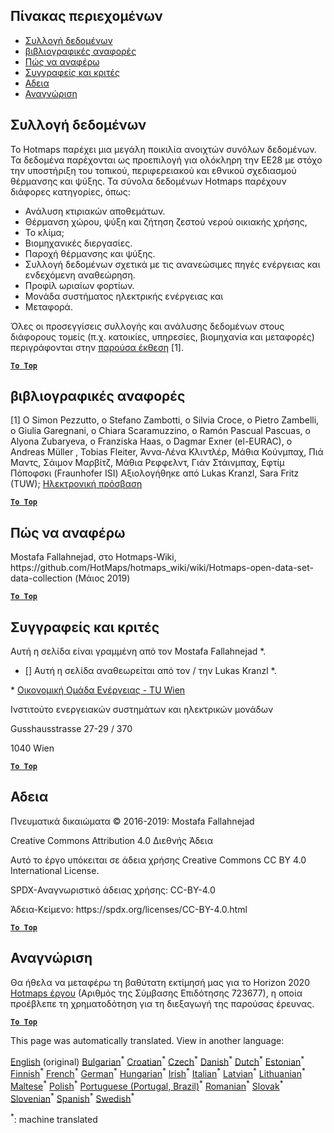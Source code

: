 <h2> Πίνακας περιεχομένων </h2><ul><li> <a href="#Data-collection">Συλλογή δεδομένων</a> </li><li> <a href="#References">βιβλιογραφικές αναφορές</a> </li><li> <a href="#how-to-cite">Πώς να αναφέρω</a> </li><li> <a href="#authors-and-reviewers">Συγγραφείς και κριτές</a> </li><li> <a href="#license">Αδεια</a> </li><li> <a href="#acknowledgement">Αναγνώριση</a> </li></ul><h2> Συλλογή δεδομένων </h2><p> Το Hotmaps παρέχει μια μεγάλη ποικιλία ανοιχτών συνόλων δεδομένων. Τα δεδομένα παρέχονται ως προεπιλογή για ολόκληρη την ΕΕ28 με στόχο την υποστήριξη του τοπικού, περιφερειακού και εθνικού σχεδιασμού θέρμανσης και ψύξης. Τα σύνολα δεδομένων Hotmaps παρέχουν διάφορες κατηγορίες, όπως: </p><ul><li> Ανάλυση κτιριακών αποθεμάτων. </li><li> Θέρμανση χώρου, ψύξη και ζήτηση ζεστού νερού οικιακής χρήσης, </li><li> Το κλίμα; </li><li> Βιομηχανικές διεργασίες. </li><li> Παροχή θέρμανσης και ψύξης. </li><li> Συλλογή δεδομένων σχετικά με τις ανανεώσιμες πηγές ενέργειας και ενδεχόμενη αναθεώρηση. </li><li> Προφίλ ωριαίων φορτίων. </li><li> Μονάδα συστήματος ηλεκτρικής ενέργειας και </li><li> Μεταφορά. </li></ul><p> Όλες οι προσεγγίσεις συλλογής και ανάλυσης δεδομένων στους διάφορους τομείς (π.χ. κατοικίες, υπηρεσίες, βιομηχανία και μεταφορές) περιγράφονται στην <a href="https://www.hotmaps-project.eu/wp-content/uploads/2018/03/D2.3-Hotmaps_for-upload_revised-final_.pdf">παρούσα έκθεση</a> [1]. </p><p><ins> <code><strong><a href="#table-of-contents">To Top</a></strong></code> </ins> </p><h2> βιβλιογραφικές αναφορές </h2><p> [1] Ο Simon Pezzutto, ο Stefano Zambotti, ο Silvia Croce, ο Pietro Zambelli, ο Giulia Garegnani, ο Chiara Scaramuzzino, ο Ramón Pascual Pascuas, ο Alyona Zubaryeva, ο Franziska Haas, ο Dagmar Exner (el-EURAC), ο Andreas Müller , Tobias Fleiter, Άννα-Λένα Κλιντλέρ, Μάθια Κούνμπαχ, Πιά Μαντς, Σάιμον Μαρβίτζ, Μάθια Ρεφφελντ, Γιάν Στάινμπαχ, Εφτίμ Πόποφσκι (Fraunhofer ISI) Αξιολογήθηκε από Lukas Kranzl, Sara Fritz (TUW); <a href="https://www.hotmaps-project.eu/wp-content/uploads/2018/03/D2.3-Hotmaps_for-upload_revised-final_.pdf">Ηλεκτρονική πρόσβαση</a> </p><p><ins> <code><strong><a href="#table-of-contents">To Top</a></strong></code> </ins> </p><h2> Πώς να αναφέρω </h2><p> Mostafa Fallahnejad, στο Hotmaps-Wiki, https://github.com/HotMaps/hotmaps_wiki/wiki/Hotmaps-open-data-set-data-collection (Μάιος 2019) </p><p><ins> <code><strong><a href="#table-of-contents">To Top</a></strong></code> </ins> </p><h2> Συγγραφείς και κριτές </h2><p> Αυτή η σελίδα είναι γραμμένη από τον Mostafa Fallahnejad *. </p><ul><li> [] Αυτή η σελίδα αναθεωρείται από τον / την Lukas Kranzl *. </li></ul><p> * <a href="https://eeg.tuwien.ac.at/">Οικονομική Ομάδα Ενέργειας - TU Wien</a> </p><p> Ινστιτούτο ενεργειακών συστημάτων και ηλεκτρικών μονάδων </p><p> Gusshausstrasse 27-29 / 370 </p><p> 1040 Wien </p><p><ins> <code><strong><a href="#table-of-contents">To Top</a></strong></code> </ins> </p><h2> Αδεια </h2><p> Πνευματικά δικαιώματα © 2016-2019: Mostafa Fallahnejad </p><p> Creative Commons Attribution 4.0 Διεθνής Άδεια </p><p> Αυτό το έργο υπόκειται σε άδεια χρήσης Creative Commons CC BY 4.0 International License. </p><p> SPDX-Αναγνωριστικό άδειας χρήσης: CC-BY-4.0 </p><p> Άδεια-Κείμενο: https://spdx.org/licenses/CC-BY-4.0.html </p><p><ins> <code><strong><a href="#table-of-contents">To Top</a></strong></code> </ins> </p><h2> Αναγνώριση </h2><p> Θα ήθελα να μεταφέρω τη βαθύτατη εκτίμησή μας για το Horizon 2020 <a href="https://www.hotmaps-project.eu">Hotmaps έργου</a> (Αριθμός της Σύμβασης Επιδότησης 723677), η οποία προέβλεπε τη χρηματοδότηση για τη διεξαγωγή της παρούσας έρευνας. </p><p><ins> <code><strong><a href="#table-of-contents">To Top</a></strong></code> </ins> </p>

This page was automatically translated. View in another language:

[English](en-Hotmaps-data-set-method-of-data-collection) (original) [Bulgarian](bg-Hotmaps-data-set-method-of-data-collection)<sup>\*</sup> [Croatian](hr-Hotmaps-data-set-method-of-data-collection)<sup>\*</sup> [Czech](cs-Hotmaps-data-set-method-of-data-collection)<sup>\*</sup> [Danish](da-Hotmaps-data-set-method-of-data-collection)<sup>\*</sup> [Dutch](nl-Hotmaps-data-set-method-of-data-collection)<sup>\*</sup> [Estonian](et-Hotmaps-data-set-method-of-data-collection)<sup>\*</sup> [Finnish](fi-Hotmaps-data-set-method-of-data-collection)<sup>\*</sup> [French](fr-Hotmaps-data-set-method-of-data-collection)<sup>\*</sup> [German](de-Hotmaps-data-set-method-of-data-collection)<sup>\*</sup>  [Hungarian](hu-Hotmaps-data-set-method-of-data-collection)<sup>\*</sup> [Irish](ga-Hotmaps-data-set-method-of-data-collection)<sup>\*</sup> [Italian](it-Hotmaps-data-set-method-of-data-collection)<sup>\*</sup> [Latvian](lv-Hotmaps-data-set-method-of-data-collection)<sup>\*</sup> [Lithuanian](lt-Hotmaps-data-set-method-of-data-collection)<sup>\*</sup> [Maltese](mt-Hotmaps-data-set-method-of-data-collection)<sup>\*</sup> [Polish](pl-Hotmaps-data-set-method-of-data-collection)<sup>\*</sup> [Portuguese (Portugal, Brazil)](pt-Hotmaps-data-set-method-of-data-collection)<sup>\*</sup> [Romanian](ro-Hotmaps-data-set-method-of-data-collection)<sup>\*</sup> [Slovak](sk-Hotmaps-data-set-method-of-data-collection)<sup>\*</sup> [Slovenian](sl-Hotmaps-data-set-method-of-data-collection)<sup>\*</sup> [Spanish](es-Hotmaps-data-set-method-of-data-collection)<sup>\*</sup> [Swedish](sv-Hotmaps-data-set-method-of-data-collection)<sup>\*</sup> 

<sup>\*</sup>: machine translated
